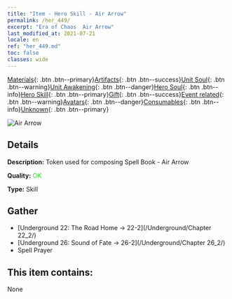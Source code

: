 ```yaml
---
title: "Item - Hero Skill - Air Arrow"
permalink: /her_449/
excerpt: "Era of Chaos  Air Arrow"
last_modified_at: 2021-07-21
locale: en
ref: "her_449.md"
toc: false
classes: wide
---
```

 [Materials](/Items/){: .btn .btn--primary}[Artifacts](/Items/Artifacts/){: .btn .btn--success}[Unit Soul](/Items/UnitSoul/){: .btn .btn--warning}[Unit Awakening](/Items/UnitAwakening/){: .btn .btn--danger}[Hero Soul](/Items/HeroSoul/){: .btn .btn--info}[Hero Skill](/Items/HeroSkill/){: .btn .btn--primary}[Gift](/Items/Gift/){: .btn .btn--success}[Event related](/Items/Events/){: .btn .btn--warning}[Avatars](/Items/Avatars/){: .btn .btn--danger}[Consumables](/Items/Consumables/){: .btn .btn--info}[Unknown](/Items/Unknown/){: .btn .btn--primary}

 ![Air Arrow](/images/t/ps_daqishenjian.png)

## Details
 **Description:** Token used for composing Spell Book - Air Arrow

 **Quality:** <span style="color: #32CD32">OK</span>

 **Type:** Skill

## Gather

*    [Underground 22: The Road Home -> 22-2](/Underground/Chapter 22_2/) 
*    [Underground 26: Sound of Fate -> 26-2](/Underground/Chapter 26_2/) 
*    Spell Prayer 

## This item contains:

  None

